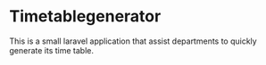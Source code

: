 # Timetablegenerator
This is a small laravel application that assist departments to quickly generate its time table.
